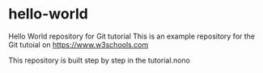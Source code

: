 # hello-world
Hello World repository for Git tutorial
This is an example repository for the Git tutoial on https://www.w3schools.com

This repository is built step by step in the tutorial.nono
